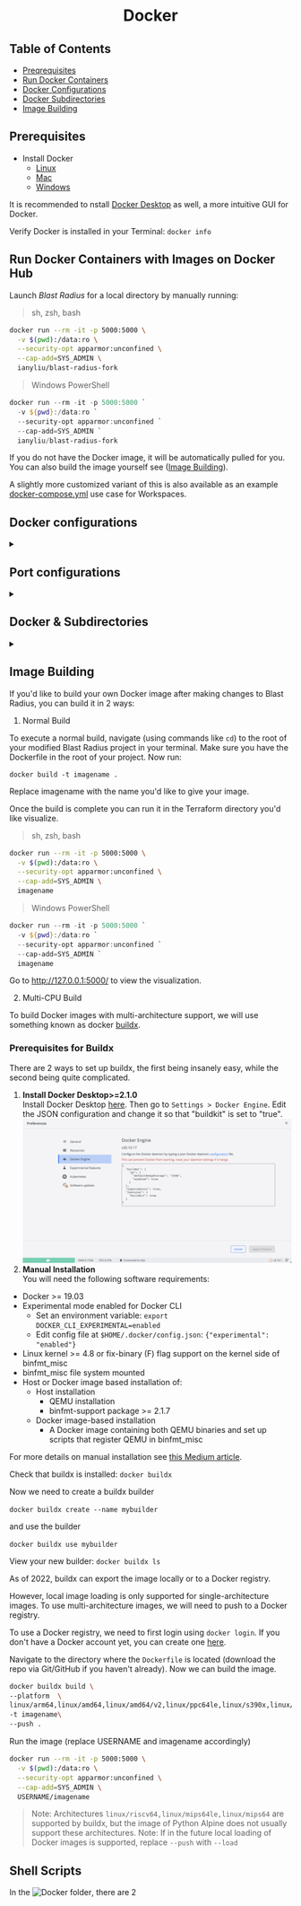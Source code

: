 <h1 align="center">Docker</h1>

[privileges]: https://docs.docker.com/engine/reference/run/#runtime-privilege-and-linux-capabilities
[overlayfs]: https://wiki.archlinux.org/index.php/Overlay_filesystem

## Table of Contents
- [Preqrequisites](#prerequisites)
- [Run Docker Containers](#run-docker-containers-with-images-on-docker-hub)
- [Docker Configurations](#docker-configurations)
- [Docker Subdirectories](#docker--subdirectories)
- [Image Building](#image-building)

[//]: # (- [Aliases]&#40;#aliases&#41; )

## Prerequisites
* Install Docker
  * [Linux](https://docs.docker.com/desktop/install/linux-install/)
  * [Mac](https://docs.docker.com/desktop/install/mac-install/)
  * [Windows](https://docs.docker.com/desktop/install/windows-install/)

It is recommended to nstall [Docker Desktop](https://www.docker.com/products/docker-desktop/) as well, a more intuitive GUI for Docker.

Verify Docker is installed in your Terminal: ```docker info```

## Run Docker Containers with Images on Docker Hub

Launch *Blast Radius* for a local directory by manually running:

> sh, zsh, bash
```sh
docker run --rm -it -p 5000:5000 \
  -v $(pwd):/data:ro \
  --security-opt apparmor:unconfined \
  --cap-add=SYS_ADMIN \
  ianyliu/blast-radius-fork
```

> Windows PowerShell
```powershell
docker run --rm -it -p 5000:5000 `
  -v ${pwd}:/data:ro `
  --security-opt apparmor:unconfined `
  --cap-add=SYS_ADMIN `
  ianyliu/blast-radius-fork
```

If you do not have the Docker image, it will be automatically pulled for you. You can also build the image yourself
see ([Image Building](#image-building)).

A slightly more customized variant of this is also available as an example
[docker-compose.yml](./Docker/docker-compose.yml) use case for Workspaces.

## Docker configurations

<details><summary></summary>

*Terraform* module links are saved as _absolute_ paths in relative to the
project root (note `.terraform/modules/<uuid>`). Given these paths will vary
betwen Docker and the host, we mount the volume as read-only, assuring we don't
ever interfere with your real environment.

However, in order for *Blast Radius* to actually work with *Terraform*, it needs
to be initialized. To accomplish this, the container creates an [overlayfs][]
that exists within the container, overlaying your own, so that it can operate
independently. To do this, certain runtime privileges are required --
specifically `--cap-add=SYS_ADMIN`. 

> Note: This is considered a security risk by some, so be sure you understand how this works. 

For more information on how this works and what it means for your host, check
out the [runtime privileges][privileges] documentation.
</details>

## Port configurations 

<details><summary></summary>
To run the Docker image on a different port, you can modify the Docker command so that PORTNUMBER 
maps to the desired port number. 

```sh
docker run --rm -it -p PORTNUMBER:5000 \
  -v $(pwd):/data:ro \
  --security-opt apparmor:unconfined \
  --cap-add=SYS_ADMIN \
  ianyliu/blast-radius-fork
```

</details>

## Docker & Subdirectories

<details>
<summary></summary>

If you organized your *Terraform* project using stacks and modules,
*Blast Radius* must be called from the project root and reference them as
subdirectories -- don't forget to prefix `--serve`!

For example, let's create a Terraform `project` with the following:

```txt
$ tree -d
`-- project/
    |-- modules/
    |   |-- foo
    |   |-- bar
    |   `-- dead
    `-- stacks/
        `-- beef/
             `-- .terraform
```

It consists of 3 modules `foo`, `bar` and `dead`, followed by one `beef` stack.
To apply *Blast Radius* to the `beef` stack, you would want to run the container
with the following:

```sh
$ cd project
$ docker run --rm -it -p 5000:5000 \
    -v $(pwd):/data:ro \
    --security-opt apparmor:unconfined \
    --cap-add=SYS_ADMIN \
    ianyliu/blast-radius-fork --serve stacks/beef
```
</details>

## Image Building

If you'd like to build your own Docker image after making changes to Blast Radius, you can build it in 2 ways:
1. Normal Build

To execute a normal build, navigate (using commands like `cd`) to the root of your modified Blast Radius project in your terminal. 
Make sure you have the Dockerfile in the root of your project.
Now run:

```
docker build -t imagename .
``` 

Replace imagename with the name you'd like to give your image. 

Once the build is complete you can run it in the Terraform directory you'd like visualize.

> sh, zsh, bash
```sh
docker run --rm -it -p 5000:5000 \
  -v $(pwd):/data:ro \
  --security-opt apparmor:unconfined \
  --cap-add=SYS_ADMIN \
  imagename
```

> Windows PowerShell
```powershell
docker run --rm -it -p 5000:5000 `
  -v ${pwd}:/data:ro `
  --security-opt apparmor:unconfined `
  --cap-add=SYS_ADMIN `
  imagename
```

Go to http://127.0.0.1:5000/ to view the visualization.

2. Multi-CPU Build

To build Docker images with multi-architecture support, we will use something known as docker 
[buildx](https://docs.docker.com/build/buildx/). 

### Prerequisites for Buildx 

There are 2 ways to set up buildx, the first being insanely easy, while the second being quite complicated. 

1. **Install Docker Desktop>=2.1.0**  
Install Docker Desktop [here](https://www.docker.com/products/docker-desktop/).
  Then go to `Settings > Docker Engine`. Edit the JSON configuration and change it so that "buildkit" is set to "true". 
   ![](Docker/Docker-Desktop.png) 
2. **Manual Installation**  
You will need the following software requirements:   
- Docker >= 19.03
- Experimental mode enabled for Docker CLI 
  - Set an environment variable: `export DOCKER_CLI_EXPERIMENTAL=enabled`
  - Edit config file at `$HOME/.docker/config.json`: `{"experimental": "enabled"}`
- Linux kernel >= 4.8 or fix-binary (F) flag support on the kernel side of binfmt_misc
- binfmt_misc file system mounted 
- Host or Docker image based installation of:
  - Host installation 
    - QEMU installation 
    - binfmt-support package >= 2.1.7 
  - Docker image-based installation 
    - A Docker image containing both QEMU binaries and set up scripts that register QEMU in binfmt_misc

For more details on manual installation see 
[this Medium article](https://medium.com/@artur.klauser/building-multi-architecture-docker-images-with-buildx-27d80f7e2408).

Check that buildx is installed: `docker buildx`

Now we need to create a buildx builder 

`docker buildx create --name mybuilder`

and use the builder

`docker buildx use mybuilder`

View your new builder: `docker buildx ls`

As of 2022, buildx can export the image locally or to a Docker registry. 

However, local image loading is only supported for single-architecture images. 
To use multi-architecture images, we will need to push to a Docker registry. 

To use a Docker registry, we need to first login using 
`docker login`.
If you don't have a Docker account yet, you can create one
[here](https://hub.docker.com/). 

Navigate to the directory where the `Dockerfile` is located (download the repo via Git/GitHub if you haven't already).
Now we can build the image. 

```sh
docker buildx build \ 
--platform  \  
linux/arm64,linux/amd64,linux/amd64/v2,linux/ppc64le,linux/s390x,linux/386,linux/arm/v7,linux/arm/v6 \ 
-t imagename\  
--push . 
```

Run the image (replace USERNAME and imagename accordingly)
```sh
docker run --rm -it -p 5000:5000 \
  -v $(pwd):/data:ro \
  --security-opt apparmor:unconfined \
  --cap-add=SYS_ADMIN \
  USERNAME/imagename
```

> Note: Architectures `linux/riscv64,linux/mips64le,linux/mips64` are supported by buildx, 
but the image of Python Alpine does not usually support these architectures.
> Note: If in the future local loading of Docker images is supported, replace `--push` with `--load`


## Shell Scripts
In the ![Docker folder](Docker), there are 2 